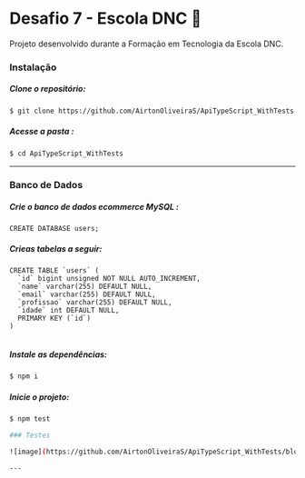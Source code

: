 # Desafio 7 - Escola DNC 🧠

Projeto desenvolvido durante a  Formação em Tecnologia da Escola DNC.


### Instalação

##### Clone o repositório:
```sh
$ git clone https://github.com/AirtonOliveiraS/ApiTypeScript_WithTests.git
```

##### Acesse a pasta :
```sh
$ cd ApiTypeScript_WithTests
```

---

### Banco de Dados
##### Crie o banco de dados ecommerce MySQL :
```mysql
CREATE DATABASE users;

```

##### Crieas tabelas a seguir:

```mysql
CREATE TABLE `users` (
  `id` bigint unsigned NOT NULL AUTO_INCREMENT,
  `name` varchar(255) DEFAULT NULL,
  `email` varchar(255) DEFAULT NULL,
  `profissao` varchar(255) DEFAULT NULL,
  `idade` int DEFAULT NULL,
  PRIMARY KEY (`id`)
) 


```

##### Instale as dependências:
```sh
$ npm i
```

##### Inicie o projeto:
```sh
$ npm test

### Testes

![image](https://github.com/AirtonOliveiraS/ApiTypeScript_WithTests/blob/main/public/image.png)

---

















